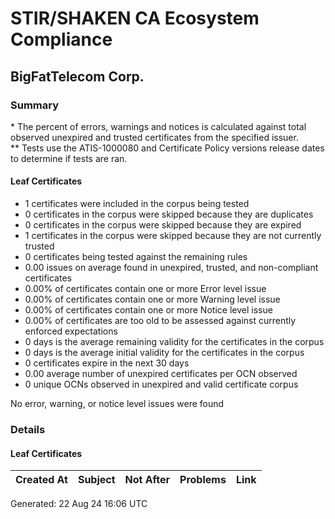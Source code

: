 # STIR/SHAKEN CA Ecosystem Compliance

## BigFatTelecom Corp.

### Summary

\* The percent of errors, warnings and notices is calculated against total observed unexpired and trusted certificates from the specified issuer.\
\*\* Tests use the ATIS-1000080 and Certificate Policy versions release dates to determine if tests are ran.

#### Leaf Certificates

- 1 certificates were included in the corpus being tested
- 0 certificates in the corpus were skipped because they are duplicates
- 0 certificates in the corpus were skipped because they are expired
- 1 certificates in the corpus were skipped because they are not currently trusted
- 0 certificates being tested against the remaining rules
- 0.00 issues on average found in unexpired, trusted, and non-compliant certificates
- 0.00% of certificates contain one or more Error level issue
- 0.00% of certificates contain one or more Warning level issue
- 0.00% of certificates contain one or more Notice level issue
- 0.00% of certificates are too old to be assessed against currently enforced expectations
- 0 days is the average remaining validity for the certificates in the corpus
- 0 days is the average initial validity for the certificates in the corpus
- 0 certificates expire in the next 30 days
- 0.00 average number of unexpired certificates per OCN observed
- 0 unique OCNs observed in unexpired and valid certificate corpus

No error, warning, or notice level issues were found

### Details

#### Leaf Certificates

| Created At | Subject | Not After | Problems | Link |
|------------|---------|-----------|----------|------|


Generated: 22 Aug 24 16:06 UTC